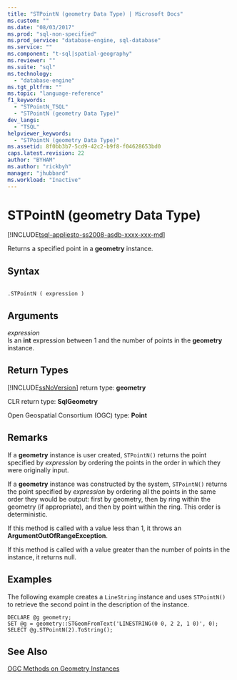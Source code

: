 ```yaml
---
title: "STPointN (geometry Data Type) | Microsoft Docs"
ms.custom: ""
ms.date: "08/03/2017"
ms.prod: "sql-non-specified"
ms.prod_service: "database-engine, sql-database"
ms.service: ""
ms.component: "t-sql|spatial-geography"
ms.reviewer: ""
ms.suite: "sql"
ms.technology: 
  - "database-engine"
ms.tgt_pltfrm: ""
ms.topic: "language-reference"
f1_keywords: 
  - "STPointN_TSQL"
  - "STPointN (geometry Data Type)"
dev_langs: 
  - "TSQL"
helpviewer_keywords: 
  - "STPointN (geometry Data Type)"
ms.assetid: 8f0bb3b7-5cd9-42c2-b9f8-f04628653bd0
caps.latest.revision: 22
author: "BYHAM"
ms.author: "rickbyh"
manager: "jhubbard"
ms.workload: "Inactive"
---
```

# STPointN (geometry Data Type)
[!INCLUDE[tsql-appliesto-ss2008-asdb-xxxx-xxx-md](../../includes/tsql-appliesto-ss2008-asdb-xxxx-xxx-md.md)]

Returns a specified point in a **geometry** instance.
  
## Syntax  
  
```  
  
.STPointN ( expression )  
```  
  
## Arguments  
 *expression*  
 Is an **int** expression between 1 and the number of points in the **geometry** instance.  
  
## Return Types  
 [!INCLUDE[ssNoVersion](../../includes/ssnoversion-md.md)] return type: **geometry**  
  
 CLR return type: **SqlGeometry**  
  
 Open Geospatial Consortium (OGC) type: **Point**  
  
## Remarks  
 If a **geometry** instance is user created, `STPointN()` returns the point specified by *expression* by ordering the points in the order in which they were originally input.  
  
 If a **geometry** instance was constructed by the system, `STPointN()` returns the point specified by *expression* by ordering all the points in the same order they would be output: first by geometry, then by ring within the geometry (if appropriate), and then by point within the ring. This order is deterministic.  
  
 If this method is called with a value less than 1, it throws an **ArgumentOutOfRangeException**.  
  
 If this method is called with a value greater than the number of points in the instance, it returns null.  
  
## Examples  
 The following example creates a `LineString` instance and uses `STPointN()` to retrieve the second point in the description of the instance.  
  
```  
DECLARE @g geometry;  
SET @g = geometry::STGeomFromText('LINESTRING(0 0, 2 2, 1 0)', 0);  
SELECT @g.STPointN(2).ToString();  
```  
  
## See Also  
 [OGC Methods on Geometry Instances](../../t-sql/spatial-geometry/ogc-methods-on-geometry-instances.md)  
  
  

